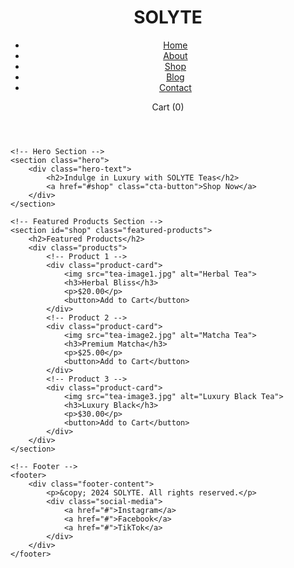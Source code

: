 <!DOCTYPE html>
<html lang="en">
<head>
    <meta charset="UTF-8">
    <meta name="viewport" content="width=device-width, initial-scale=1.0">
    <meta name="description" content="Luxury teas from SOLYTE. Premium blends for wellness and relaxation.">
    <title>SOLYTE - Luxury Teas</title>
    <link rel="stylesheet" href="styles.css">
</head>
<body>
    <!-- Header -->
    <header>
        <div class="logo">
            <h1>SOLYTE</h1>
        </div>
        <nav>
            <ul>
                <li><a href="#">Home</a></li>
                <li><a href="#">About</a></li>
                <li><a href="#">Shop</a></li>
                <li><a href="#">Blog</a></li>
                <li><a href="#">Contact</a></li>
            </ul>
        </nav>
        <div class="cart">
            <span>Cart (0)</span>
        </div>
    </header>

    <!-- Hero Section -->
    <section class="hero">
        <div class="hero-text">
            <h2>Indulge in Luxury with SOLYTE Teas</h2>
            <a href="#shop" class="cta-button">Shop Now</a>
        </div>
    </section>

    <!-- Featured Products Section -->
    <section id="shop" class="featured-products">
        <h2>Featured Products</h2>
        <div class="products">
            <!-- Product 1 -->
            <div class="product-card">
                <img src="tea-image1.jpg" alt="Herbal Tea">
                <h3>Herbal Bliss</h3>
                <p>$20.00</p>
                <button>Add to Cart</button>
            </div>
            <!-- Product 2 -->
            <div class="product-card">
                <img src="tea-image2.jpg" alt="Matcha Tea">
                <h3>Premium Matcha</h3>
                <p>$25.00</p>
                <button>Add to Cart</button>
            </div>
            <!-- Product 3 -->
            <div class="product-card">
                <img src="tea-image3.jpg" alt="Luxury Black Tea">
                <h3>Luxury Black</h3>
                <p>$30.00</p>
                <button>Add to Cart</button>
            </div>
        </div>
    </section>

    <!-- Footer -->
    <footer>
        <div class="footer-content">
            <p>&copy; 2024 SOLYTE. All rights reserved.</p>
            <div class="social-media">
                <a href="#">Instagram</a>
                <a href="#">Facebook</a>
                <a href="#">TikTok</a>
            </div>
        </div>
    </footer>
</body>
</html>

